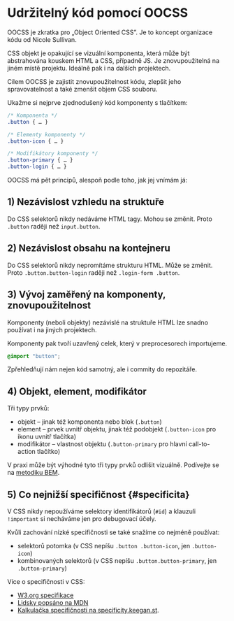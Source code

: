 # Udržitelný kód pomocí OOCSS

OOCSS je zkratka pro „Object Oriented CSS”. Je to koncept organizace kódu od Nicole Sullivan.

CSS objekt je opakující se vizuální komponenta, která může být abstrahována kouskem HTML a CSS, případně JS. Je znovupoužitelná na jiném místě projektu. Ideálně pak i na dalších projektech.

Cílem OOCSS je zajistit znovupoužitelnost kódu, zlepšit jeho spravovatelnost a také zmenšit objem CSS souboru.

Ukažme si nejprve zjednodušený kód komponenty s tlačítkem:

```css
/* Komponenta */
.button { … }

/* Elementy komponenty */
.button-icon { … }

/* Modifikátory komponenty */
.button-primary { … }
.button-login { … }
```

OOCSS má pět principů, alespoň podle toho, jak jej vnímám já:

## 1) Nezávislost vzhledu na struktuře

Do CSS selektorů nikdy nedáváme HTML tagy. Mohou se změnit. Proto `.button` raději než `input.button`.

## 2) Nezávislost obsahu na kontejneru

Do CSS selektorů nikdy nepromítáme strukturu HTML. Může se změnit. Proto `.button.button-login` raději než `.login-form .button`.

## 3) Vývoj zaměřený na komponenty, znovupoužitelnost

Komponenty (neboli objekty) nezávislé na struktuře HTML lze snadno používat i na jiných projektech.

Komponenty pak tvoří uzavřený celek, který v preprocesorech importujeme.

```css
@import "button";
```

Zpřehledňují nám nejen kód samotný, ale i commity do repozitáře.

## 4) Objekt, element, modifikátor

Tři typy prvků:

- objekt – jinak též komponenta nebo blok (`.button`)
- element – prvek uvnitř objektu, jinak též podobjekt (`.button-icon` pro ikonu uvnitř tlačítka)
- modifikátor – vlastnost objektu (`.button-primary` pro hlavní call-to-action tlačítko)

V praxi může být výhodné tyto tři typy prvků odlišit vizuálně. Podívejte se na [metodiku BEM](bem.md).

## 5) Co nejnižší specifičnost {#specificita}

V CSS nikdy nepoužíváme selektory identifikátorů (`#id`) a klauzuli `!important` si necháváme jen pro debugovací účely.

Kvůli zachování nízké specifičnosti se také snažíme co nejméně používat:

- selektorů potomka (v CSS nepíšu `.button .button-icon`, jen `.button-icon`)
- kombinovaných selektorů (v CSS nepíšu `.button.button-primary`, jen `.button-primary`)

Více o specifičnosti v CSS: 

- [W3.org specifikace](https://www.w3.org/TR/css3-selectors/#specificity)
- [Lidsky popsáno na MDN](https://developer.mozilla.org/en-US/docs/Web/CSS/Specificity)
- [Kalkulačka specifičnosti na specificity.keegan.st](http://specificity.keegan.st/).

